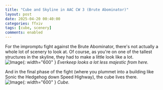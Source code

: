 ```yaml
---
title: "Cube and Skyline in AAC CW 3 (Brute Abominator)"
layout: post
date: 2025-04-20 00:40:00
categories: ffxiv
tags: [cube, scenery]
comments: enabled
---
```

For the impromptu fight against the Brute Abominator, there's not actually a whole lot of scenery to look at. Of course, as you're on one of the tallest structures in the skyline, they had to make a little look like a lot.  
![Image](/AAC_CW3_1.jpg){: width="600" }
_Everkeep looks a lot less majestic from here._

And in the final phase of the fight (where you plummet into a building like Sonic the Hedgehog down Speed Highway), the cube lives there.  
![Image](/AAC_CW3_2.jpg){: width="600" }
_Cube._